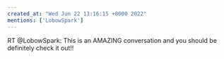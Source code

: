 ```yaml
---
created_at: "Wed Jun 22 13:16:15 +0000 2022"
mentions: ['LobowSpark']
---
```


RT @LobowSpark: This is an AMAZING conversation and you should be definitely check it out!!